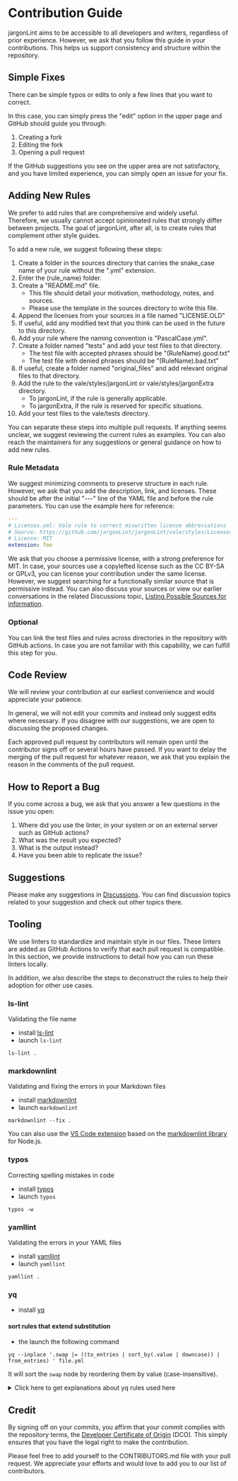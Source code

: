 # Contribution Guide

jargonLint aims to be accessible to all developers and writers, regardless of prior experience.
However, we ask that you follow this guide in your contributions.
This helps us support consistency and structure within the repository.

## Simple Fixes

There can be simple typos or edits to only a few lines that you want to correct.

In this case, you can simply press the "edit" option in the upper page and GitHub should guide you through:

1. Creating a fork
2. Editing the fork
3. Opening a pull request

If the GitHub suggestions you see on the upper area are not satisfactory, and you have limited experience, you can simply open an issue for your fix.

## Adding New Rules

We prefer to add rules that are comprehensive and widely useful.
Therefore, we usually cannot accept opinionated rules that strongly differ between projects.
The goal of jargonLint, after all, is to create rules that complement other style guides.

To add a new rule, we suggest following these steps:

1. Create a folder in the sources directory that carries the snake_case name of your rule without the ".yml" extension.
2. Enter the (rule_name) folder.
3. Create a "README.md" file.
    - This file should detail your motivation, methodology, notes, and sources.
    - Please use the template in the sources directory to write this file.
4. Append the licenses from your sources in a file named "LICENSE.OLD"
5. If useful, add any modified text that you think can be used in the future to this directory.
6. Add your rule where the naming convention is "PascalCase.yml".
7. Create a folder named "tests" and add your test files to that directory.
    - The test file with accepted phrases should be "(RuleName).good.txt"
    - The test file with denied phrases should be "(RuleName).bad.txt"
8. If useful, create a folder named "original_files" and add relevant original files to that directory.
9. Add the rule to the vale/styles/jargonLint or vale/styles/jargonExtra directory.
    - To jargonLint, if the rule is generally applicable.
    - To jargonExtra, if the rule is reserved for specific situations.
10. Add your test files to the vale/tests directory.

You can separate these steps into multiple pull requests.
If anything seems unclear, we suggest reviewing the current rules as examples.
You can also reach the maintainers for any suggestions or general guidance on how to add new rules.

### Rule Metadata

We suggest minimizing comments to preserve structure in each rule.
However, we ask that you add the description, link, and licenses.
These should be after the initial "---" line of the YAML file and before the rule parameters.
You can use the example here for reference:

```yaml
---
# Licenses.yml: Vale rule to correct miswritten license abbreviations
# Source: https://github.com/jargonLint/jargonLint/vale/styles/Licenses.yml
# License: MIT
extension: foo
```

We ask that you choose a permissive license, with a strong preference for MIT.
In case, your sources use a copylefted license such as the CC BY-SA or GPLv3, you can license your contribution under the same license.
However, we suggest searching for a functionally similar source that is permissive instead.
You can also discuss your sources or view our earlier conversations in the related Discussions topic, [Listing Possible Sources for information](https://github.com/jargonLint/jargonLint/discussions/31).

### Optional

You can link the test files and rules across directories in the repository with GitHub actions.
In case you are not familiar with this capability, we can fulfill this step for you.

## Code Review

We will review your contribution at our earliest convenience and would appreciate your patience.

In general, we will not edit your commits and instead only suggest edits where necessary.
If you disagree with our suggestions, we are open to discussing the proposed changes.

Each approved pull request by contributors will remain open until the contributor signs off or several hours have passed.
If you want to delay the merging of the pull request for whatever reason, we ask that you explain the reason in the comments of the pull request.

## How to Report a Bug

If you come across a bug, we ask that you answer a few questions in the issue you open:

1. Where did you use the linter, in your system or on an external server such as GitHub actions?
2. What was the result you expected?
3. What is the output instead?
4. Have you been able to replicate the issue?

## Suggestions

Please make any suggestions in [Discussions](https://github.com/jargonLint/jargonLint/discussions).
You can find discussion topics related to your suggestion and check out other topics there.

## Tooling

We use linters to standardize and maintain style in our files.
These linters are added as GitHub Actions to verify that each pull request is compatible.
In this section, we provide instructions to detail how you can run these linters locally.

In addition, we also describe the steps to deconstruct the rules to help their adoption for other use cases.

### ls-lint

Validating the file name

- install [ls-lint](https://github.com/loeffel-io/ls-lint)
- launch `ls-lint`

```shell
ls-lint .
```

### markdownlint

Validating and fixing the errors in your Markdown files

- install [markdownlint](https://github.com/markdownlint/markdownlint)
- launch `markdownlint`

```shell
markdownlint --fix .
```

You can also use the [VS Code extension](https://github.com/DavidAnson/vscode-markdownlint) based on the [markdownlint library](https://github.com/DavidAnson/markdownlint) for Node.js.

### typos

Correcting spelling mistakes in code

- install [typos](https://github.com/crate-ci/typos)
- launch `typos`

```shell
typos -w
```

### yamllint

Validating the errors in your YAML files

- install [yamllint](https://github.com/adrienverge/yamllint)
- launch `yamllint`

```shell
yamllint .
```

### yq

- install [yq](https://github.com/mikefarah/yq)

#### sort rules that extend substitution

- the launch the following command

```shell
yq --inplace '.swap |= ((to_entries | sort_by(.value | downcase)) | from_entries) ' file.yml
```

It will sort the `swap` node by reordering them by value (case-insensitive).

<details>
<summary>Click here to get explanations about yq rules used here</summary>

[--inplace](https://mikefarah.gitbook.io/yq/commands/evaluate#flags) ⇒ apply the yq transformation on the provided file (do not dump to stdout)

[|=](https://mikefarah.gitbook.io/yq/operators/assign-update#relative-form-or) ⇒ take a node and replace its content

[to_entries](https://mikefarah.gitbook.io/yq/operators/entries#to_entries-array) /
[from_entries](https://mikefarah.gitbook.io/yq/operators/entries#from_entries-map) ⇒ convert map to array, then array to map

[sort_by](https://mikefarah.gitbook.io/yq/operators/sort-keys) ⇒ sort array (map cannot be sorted)

[downcase](https://mikefarah.gitbook.io/yq/operators/string-operators) ⇒ use lowercase to order them

</details>

## Credit

By signing off on your commits, you affirm that your commit complies with the repository terms, the [Developer Certificate of Origin](/DCO) (DCO).
This simply ensures that you have the legal right to make the contribution.

Please feel free to add yourself to the CONTRIBUTORS.md file with your pull request.
We appreciate your efforts and would love to add you to our list of contributors.
